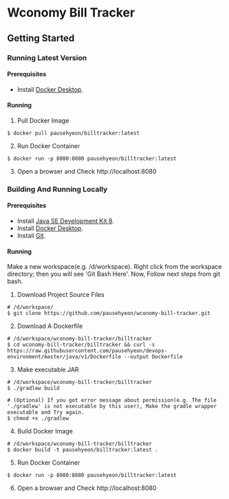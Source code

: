 # Wconomy Bill Tracker

## Getting Started

### Running Latest Version

#### Prerequisites
- Install [Docker Desktop](https://docs.docker.com/docker-for-mac/install/).

#### Running
1. Pull Docker Image
```
$ docker pull pausehyeon/billtracker:latest
```

2. Run Docker Container
```
$ docker run -p 8080:8080 pausehyeon/billtracker:latest
```

3. Open a browser and Check http://localhost:8080


### Building And Running Locally

#### Prerequisites
- Install [Java SE Development Kit 8](https://www.oracle.com/java/technologies/javase-jdk8-downloads.html).
- Install [Docker Desktop](https://docs.docker.com/docker-for-mac/install/).
- Install [Git](https://git-scm.com/downloads).

#### Running
Make a new workspace(e.g. /d/workspace).
Right click from the workspace directory; then you will see 'Git Bash Here'.
Now, Follow next steps from git bash.

1. Download Project Source Files
```
# /d/workspace/
$ git clone https://github.com/pausehyeon/wconomy-bill-tracker.git
```

2. Download A Dockerfile
```
# /d/workspace/wconomy-bill-tracker/billtracker
$ cd wconomy-bill-tracker/billtracker && curl -s https://raw.githubusercontent.com/pausehyeon/devops-environment/master/java/v1/Dockerfile --output Dockerfile
```

3. Make executable JAR
```
# /d/workspace/wconomy-bill-tracker/billtracker
$ ./gradlew build

# (Optional) If you got error message about permission(e.g. The file './gradlew' is not executable by this user), Make the gradle wrapper executable and Try again.
$ chmod +x ./gradlew
```

4. Build Docker Image
```
# /d/workspace/wconomy-bill-tracker/billtracker
$ docker build -t pausehyeon/billtracker:latest .
```

5. Run Docker Container
```
$ docker run -p 8080:8080 pausehyeon/billtracker:latest
```

6. Open a browser and Check http://localhost:8080

